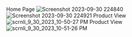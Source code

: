 Home Page
![Screenshot 2023-09-30 224840](https://github.com/gargasaha/EcommerceSite/assets/92121621/4dc70421-0f40-468e-a7f1-e8a5e98dd784)
![Screenshot 2023-09-30 224921](https://github.com/gargasaha/EcommerceSite/assets/92121621/df6f4acf-e89b-4fd8-883b-94e864830001)
Product View
![scrnli_9_30_2023_10-50-27 PM](https://github.com/gargasaha/EcommerceSite/assets/92121621/a401e924-8859-484c-a512-32902b7a53f4)
Product View
![scrnli_9_30_2023_10-51-26 PM](https://github.com/gargasaha/EcommerceSite/assets/92121621/a8f5024d-c711-4b88-b01d-47a7aa70a6e4)

